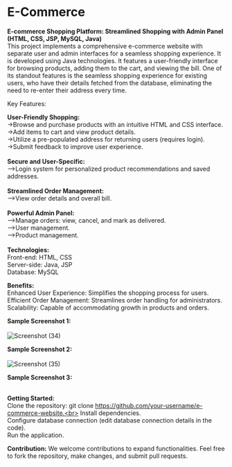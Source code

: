 # E-Commerce
<B>E-commerce Shopping Platform: Streamlined Shopping with Admin Panel (HTML, CSS, JSP, MySQL, Java)</B><br>
This project implements a comprehensive e-commerce website with separate user and admin interfaces for a seamless shopping experience. It is developed using Java technologies. It features a user-friendly interface for browsing products, adding them to the cart, and viewing the bill. One of its standout features is the seamless shopping experience for existing users, who have their details fetched from the database, eliminating the need to re-enter their address every time.

Key Features:

<b>User-Friendly Shopping:</b><br>
->Browse and purchase products with an intuitive HTML and CSS interface.<br>
->Add items to cart and view product details.<br>
->Utilize a pre-populated address for returning users (requires login).<br>
->Submit feedback to improve user experience.<br>
<br>
<b>Secure and User-Specific:</b><br>
-->Login system for personalized product recommendations and saved addresses.<br>
<br>
<b>Streamlined Order Management:</b><br>
-->View order details and overall bill.<br>
<br>
<b>Powerful Admin Panel:</b><br>
-->Manage orders: view, cancel, and mark as delivered.<br>
-->User management. <br>
-->Product management.<br>
<br>
<b>Technologies:</b><br>
Front-end: HTML, CSS<br>
Server-side: Java, JSP<br>
Database: MySQL<br>

<b>Benefits:</b><br>
Enhanced User Experience: Simplifies the shopping process for users.<br>
Efficient Order Management: Streamlines order handling for administrators.<br>
Scalability: Capable of accommodating growth in products and orders.<br>

<b>Sample Screenshot 1:</b><br>
<br>
![Screenshot (34)](https://github.com/deekshatmanhotra/E-Commerce/assets/160055819/1595822c-8247-4064-b97d-a06c49df76d1)

<b>Sample Screenshot 2:</b><br>
<br>
![Screenshot (35)](https://github.com/deekshatmanhotra/E-Commerce/assets/160055819/1139d013-dda7-4f14-b0d8-f935bca24871)

<b>Sample Screenshot 3:</b><br>
<br>


<b>Getting Started:</b><br>
Clone the repository: git clone https://github.com/your-username/e-commerce-website.<br>
Install dependencies.<br>
Configure database connection (edit database connection details in the code).<br>
Run the application.<br>    

<b>Contribution:</b>
We welcome contributions to expand functionalities. Feel free to fork the repository, make changes, and submit pull requests.
